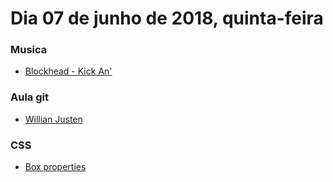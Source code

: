 # Dia 07 de junho de 2018, quinta-feira

### Musica

- [Blockhead - Kick An'](https://open.spotify.com/album/4VOcLZXBcbvPFsEac0ek5C?si=sErdZgvETVyvoVEovCg0mg)

### Aula git

- [Willian Justen](https://www.udemy.com/git-e-github-para-iniciantes/learn/v4/t/lecture/5120554?start=0)

### CSS

- [Box properties](https://developer.mozilla.org/en-US/docs/Learn/CSS/Introduction_to_CSS/Box_model)